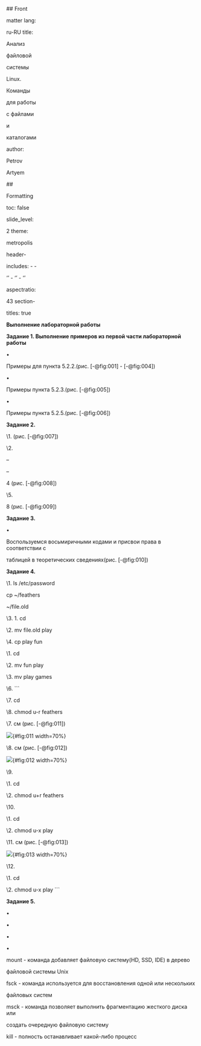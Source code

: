 ﻿

\## Front

matter lang:

ru-RU title:

Анализ

файловой

системы

Linux.

Команды

для работы

с файлами

и

каталогами

author:

Petrov

Artyem

\##

Formatting

toc: false

slide\_level:

2 theme:

metropolis

header-

includes: - -

‘’ - ‘’ - ‘’

aspectratio:

43 section-

titles: true

**Выполнение лабораторной работы**

**Задание 1. Выполнение примеров из первой части лабораторной работы**

•

Примеры для пункта 5.2.2.(рис. [-@fig:001] - [-@fig:004])





•

Примеры пункта 5.2.3.(рис. [-@fig:005])

•

Примеры пункта 5.2.5.(рис. [-@fig:006])





**Задание 2.**

\1. (рис. [-@fig:007])

\2.

–

–

4 (рис. [-@fig:008])

\5.

8 (рис. [-@fig:009])





**Задание 3.**

•

Воспользуемся восьмиричными кодами и присвои права в соответствии с

таблицей в теоретических сведениях(рис. [-@fig:010])

**Задание 4.**

\1. ls /etc/password

cp ~/feathers

~/file.old

\3. 1. cd

\2. mv file.old play

\4. cp play fun

\1. cd

\2. mv fun play

\3. mv play games

\6. ```

\7. cd

\8. chmod u-r feathers





\7. см (рис. [-@fig:011])

![](image/11.png){#fig:011 width=70%}

\8. см (рис. [-@fig:012])

![](image/12.png){#fig:012 width=70%}

\9.

\1. cd

\2. chmod u+r feathers

\10.

\1. cd

\2. chmod u-x play

\11. см (рис. [-@fig:013])

![](image/13.png){#fig:013 width=70%}

\12.

\1. cd

\2. chmod u-x play ```

**Задание 5.**

•

•

•

•

mount - команда добавляет файловую систему(HD, SSD, IDE) в дерево

файловой системы Unix

fsck - команда используется для восстановления одной или нескольких

файловых систем

msck - команда позволяет выполнить фрагментацию жесткого диска или

создать очередную файловую систему

kill - полность останавливает какой-либо процесс


